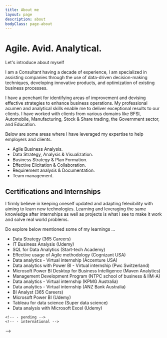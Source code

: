 ```yaml
---
title: About me
layout: page
description: about
bodyClass: page-about
---
```


# Agile. Avid. Analytical.

Let's introduce about myself

I am a Consultant having a decade of experience, I am specialized in assisting companies through the use of data-driven decision-making techniques, developing innovative products, and optimization of existing business processes.

I have a penchant for identifying areas of improvement and devising effective strategies to enhance business operations. My professional acumen and analytical skills enable me to deliver exceptional results to our clients. I have worked with clients from various domains like BFSI, Automobile, Manufacturing, Stock & Share trading, the Government sector, and Education.

Below are some areas where I have leveraged my expertise to help employers and clients.

- Agile Business Analysis.
- Data Strategy, Analysis & Visualization.
- Business Strategy & Plan Formation.
- Effective Elicitation & Collaboration.
- Requirement analysis & Documentation.
- Team management.

## Certifications and Internships

I firmly believe in keeping oneself updated and adapting felexibility with aiming to learn new technologies. Learning and leveraging the same knowledge after internships as well as projects is what I see to make it work and solve real world problems.

Do explore below mentioned some of my learnings ...

- Data Strategy (365 Careers)
- IT Business Analysis (Udemy)
- SQL for Data Analytics (Start-tech Academy)
- Effective usage of Agile methodology (Cognizant USA)
- Data analytics - Virtual internship (Accenture USA)
- Data analytics with Power BI - Virtual internship (Pwc Switzerland)
- Microsoft Power BI Desktop for Business Intelligence (Maven Analytics)
- Management Development Program (NTPC school of business & IIM-A)
- Data analytics - Virtual internship (KPMG Australia)
- Data analytics - Virtual internship (ANZ Bank Australia)
- BI Analyst (365 Careers)
- Microsoft Power BI (Udemy)
- Tableau for data science (Super data science)
- Data analysis with Microsoft Excel (Udemy)

<!-- ![Accounting Services]("C:\Users\mmdab\Downloads\20220727_103508.jpg") -->

<!-- # Objectives

Financial accounting and financial reporting are often used as synonyms.

1. According to International Financial Reporting Standards: the objective of financial reporting is:
2. To provide financial information that is useful to existing and potential investors, lenders and other creditors in making decisions about providing resources to the reporting entity.
3. According to the European Accounting Association:

## Relevance

Relevance is the capacity of the financial information to influence the decision of its users. The ingredients of relevance are the predictive value and confirmatory value. Materiality is a sub-quality of relevance.

> The ingredients of relevance are the predictive value and confirmatory value.

Information is considered material if its omission or misstatement could influence the economic decisions of users taken on the basis of the financial statements.

## Faithful Representation

Faithful representation means that the actual effects of the transactions shall be properly accounted for and reported in the financial statements. The words and numbers must match what really happened in the transaction. The ingredients of faithful representation are completeness, neutrality and free from error.

## Enhancing Qualitative Characteristics

### Verifiability

Verifiability implies consensus between the different knowledgeable and independent users of financial information. Such information must be supported by sufficient evidence to follow the principle of objectivity.

### Comparability

Comparability is the uniform application of accounting methods across entities in the same industry. The principle of consistency is under comparability. Consistency is the uniform application of accounting across points in time within an entity.

### Understandability

Understandability means that accounting reports should be expressed as clearly as possible and should be understood by those to whom the information is relevant.
Timeliness: Timeliness implies that financial information must be presented to the users before a decision is to be made.

---

## Statement of cash flows

The statement of cash flows considers the inputs and outputs in concrete cash within a stated period. The general template of a cash flow statement is as follows: Cash Inflow - Cash Outflow + Opening Balance = Closing Balance

| Cash Inflow | Outflow   | Opening Balance |
| ----------- | --------- | --------------- |
| _Monday_    | `Tuesday` | **Wednesday**   |
| 1           | 2         | 3               |

**Example 1:** in the beginning of September, Ellen started out with $5 in her bank account. During that same month, Ellen borrowed $20 from Tom. At the end of the month, Ellen bought a pair of shoes for $7. Ellen's cash flow statement for the month of September looks like this:

- Cash inflow: $20
- Cash outflow:$7
- Opening balance: $5
- Closing balance: $20 – $7 + $5 = $18

**Example 2:** in the beginning of June, WikiTables, a company that buys and resells tables, sold 2 tables. They'd originally bought the tables for $25 each, and sold them at a price of $50 per table. The first table was paid out in cash however the second one was bought in credit terms. WikiTables' cash flow statement for the month of June looks like this:

> **Important:** the cash flow statement only considers the exchange of actual cash, and ignores what the person in question owes or is owed.

## Statement of financial position (balance sheet)

The balance sheet is the financial statement showing a firm's assets, liabilities and equity (capital) at a set point in time, usually the end of the fiscal year reported on the accompanying income statement.

- **fixed assets**
  - property
  - building
  - equipment (such as factory machinery)
<!-- - **intangible assets** -->
  <!-- - copyrights -->
  <!-- - trademarks -->
  <!-- - patents -->
    <!-- - pending -->
    <!-- - international -->
<!-- - goodwill -->

<!-- Owner's equity, sometimes referred to as net assets, is represented differently depending on the type of business ownership. Business ownership can be in the form of a sole proprietorship, partnership, or a corporation. For a corporation, the owner's equity portion usually shows common stock, and retained earnings (earnings kept in the company). Retained earnings come from the retained earnings statement, prepared prior to the balance sheet. --> -->
